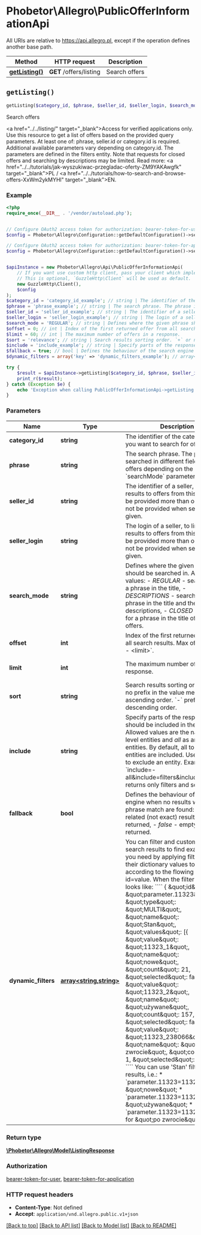 # Phobetor\Allegro\PublicOfferInformationApi

All URIs are relative to https://api.allegro.pl, except if the operation defines another base path.

| Method | HTTP request | Description |
| ------------- | ------------- | ------------- |
| [**getListing()**](PublicOfferInformationApi.md#getListing) | **GET** /offers/listing | Search offers |


## `getListing()`

```php
getListing($category_id, $phrase, $seller_id, $seller_login, $search_mode, $offset, $limit, $sort, $include, $fallback, $dynamic_filters): \Phobetor\Allegro\Model\ListingResponse
```

Search offers

<a href=\"../../listing/\" target=\"_blank\">Access for verified applications only</a>. Use this resource to get a list of offers based on the provided query parameters. At least one of: phrase, seller.id or category.id is required. Additional available parameters vary depending on category.id. The parameters are defined in the filters entity.  Note that requests for closed offers and searching by descriptions may be limited.  Read more: <a href=\"../../tutorials/jak-wyszukiwac-przegladac-oferty-ZM9YAKAwgfk\" target=\"_blank\">PL</a> / <a href=\"../../tutorials/how-to-search-and-browse-offers-XxWm2ykMYHl\" target=\"_blank\">EN</a>.

### Example

```php
<?php
require_once(__DIR__ . '/vendor/autoload.php');


// Configure OAuth2 access token for authorization: bearer-token-for-user
$config = Phobetor\Allegro\Configuration::getDefaultConfiguration()->setAccessToken('YOUR_ACCESS_TOKEN');

// Configure OAuth2 access token for authorization: bearer-token-for-application
$config = Phobetor\Allegro\Configuration::getDefaultConfiguration()->setAccessToken('YOUR_ACCESS_TOKEN');


$apiInstance = new Phobetor\Allegro\Api\PublicOfferInformationApi(
    // If you want use custom http client, pass your client which implements `GuzzleHttp\ClientInterface`.
    // This is optional, `GuzzleHttp\Client` will be used as default.
    new GuzzleHttp\Client(),
    $config
);
$category_id = 'category_id_example'; // string | The identifier of the category, where you want to search for offers.
$phrase = 'phrase_example'; // string | The search phrase. The phrase is searched in different fields of the offers depending on the value of the `searchMode` parameter.
$seller_id = 'seller_id_example'; // string | The identifier of a seller, to limit the results to offers from this seller. May be provided more than once. Should not be provided when seller.login is given.
$seller_login = 'seller_login_example'; // string | The login of a seller, to limit the results to offers from this seller. May be provided more than once. Should not be provided when seller.id is given.
$search_mode = 'REGULAR'; // string | Defines where the given phrase should be searched in. Allowed values:    - *REGULAR* - searching for a phrase in the title,   - *DESCRIPTIONS* - searching for a phrase in the title and the descriptions,   - *CLOSED* - searching for a phrase in the title of closed offers.
$offset = 0; // int | Index of the first returned offer from all search results. Max offset is `600 - <limit>`.
$limit = 60; // int | The maximum number of offers in a response.
$sort = 'relevance'; // string | Search results sorting order. `+` or no prefix in the value means ascending order. `-` prefix means descending order.
$include = 'include_example'; // string | Specify parts of the response that should be included in the output. Allowed values are the names of top level entities and *all* as an alias to all entities. By default, all top level entities are included. Use `-` prefix to exclude an entity. Example: `include=-all&include=filters&include=sort` - returns only filters and sort entities.
$fallback = true; // bool | Defines the behaviour of the search engine when no results with exact phrase match are found:    - *true* - related (not exact) results are returned,   - *false* - empty results are returned.
$dynamic_filters = array('key' => 'dynamic_filters_example'); // array<string,string> | You can filter and customize your search results to find exactly what you need by applying filters ids and their dictionary values to query according to the flowing pattern: id=value. When the filter definition looks like:   ````     {       \"id\": \"parameter.11323\",       \"type\": \"MULTI\",       \"name\": \"Stan\",       \"values\": [{           \"value\": \"11323_1\",           \"name\": \"nowe\",           \"count\": 21,           \"selected\": false         },         {           \"value\": \"11323_2\",           \"name\": \"używane\",           \"count\": 157,           \"selected\": false         },         {           \"value\": \"11323_238066\",           \"name\": \"po zwrocie\",           \"count\": 1,           \"selected\": false         }       ]     }   ```` You can use 'Stan' filter to query results, i.e.:   * `parameter.11323=11323_1` for \"nowe\"   * `parameter.11323=11323_2` for \"używane\"   * `parameter.11323=11323_238066` for \"po zwrocie\".

try {
    $result = $apiInstance->getListing($category_id, $phrase, $seller_id, $seller_login, $search_mode, $offset, $limit, $sort, $include, $fallback, $dynamic_filters);
    print_r($result);
} catch (Exception $e) {
    echo 'Exception when calling PublicOfferInformationApi->getListing: ', $e->getMessage(), PHP_EOL;
}
```

### Parameters

| Name | Type | Description  | Notes |
| ------------- | ------------- | ------------- | ------------- |
| **category_id** | **string**| The identifier of the category, where you want to search for offers. | [optional] |
| **phrase** | **string**| The search phrase. The phrase is searched in different fields of the offers depending on the value of the &#x60;searchMode&#x60; parameter. | [optional] |
| **seller_id** | **string**| The identifier of a seller, to limit the results to offers from this seller. May be provided more than once. Should not be provided when seller.login is given. | [optional] |
| **seller_login** | **string**| The login of a seller, to limit the results to offers from this seller. May be provided more than once. Should not be provided when seller.id is given. | [optional] |
| **search_mode** | **string**| Defines where the given phrase should be searched in. Allowed values:    - *REGULAR* - searching for a phrase in the title,   - *DESCRIPTIONS* - searching for a phrase in the title and the descriptions,   - *CLOSED* - searching for a phrase in the title of closed offers. | [optional] [default to &#39;REGULAR&#39;] |
| **offset** | **int**| Index of the first returned offer from all search results. Max offset is &#x60;600 - &lt;limit&gt;&#x60;. | [optional] [default to 0] |
| **limit** | **int**| The maximum number of offers in a response. | [optional] [default to 60] |
| **sort** | **string**| Search results sorting order. &#x60;+&#x60; or no prefix in the value means ascending order. &#x60;-&#x60; prefix means descending order. | [optional] [default to &#39;relevance&#39;] |
| **include** | **string**| Specify parts of the response that should be included in the output. Allowed values are the names of top level entities and *all* as an alias to all entities. By default, all top level entities are included. Use &#x60;-&#x60; prefix to exclude an entity. Example: &#x60;include&#x3D;-all&amp;include&#x3D;filters&amp;include&#x3D;sort&#x60; - returns only filters and sort entities. | [optional] |
| **fallback** | **bool**| Defines the behaviour of the search engine when no results with exact phrase match are found:    - *true* - related (not exact) results are returned,   - *false* - empty results are returned. | [optional] [default to true] |
| **dynamic_filters** | [**array<string,string>**](../Model/string.md)| You can filter and customize your search results to find exactly what you need by applying filters ids and their dictionary values to query according to the flowing pattern: id&#x3D;value. When the filter definition looks like:   &#x60;&#x60;&#x60;&#x60;     {       \&quot;id\&quot;: \&quot;parameter.11323\&quot;,       \&quot;type\&quot;: \&quot;MULTI\&quot;,       \&quot;name\&quot;: \&quot;Stan\&quot;,       \&quot;values\&quot;: [{           \&quot;value\&quot;: \&quot;11323_1\&quot;,           \&quot;name\&quot;: \&quot;nowe\&quot;,           \&quot;count\&quot;: 21,           \&quot;selected\&quot;: false         },         {           \&quot;value\&quot;: \&quot;11323_2\&quot;,           \&quot;name\&quot;: \&quot;używane\&quot;,           \&quot;count\&quot;: 157,           \&quot;selected\&quot;: false         },         {           \&quot;value\&quot;: \&quot;11323_238066\&quot;,           \&quot;name\&quot;: \&quot;po zwrocie\&quot;,           \&quot;count\&quot;: 1,           \&quot;selected\&quot;: false         }       ]     }   &#x60;&#x60;&#x60;&#x60; You can use &#39;Stan&#39; filter to query results, i.e.:   * &#x60;parameter.11323&#x3D;11323_1&#x60; for \&quot;nowe\&quot;   * &#x60;parameter.11323&#x3D;11323_2&#x60; for \&quot;używane\&quot;   * &#x60;parameter.11323&#x3D;11323_238066&#x60; for \&quot;po zwrocie\&quot;. | [optional] |

### Return type

[**\Phobetor\Allegro\Model\ListingResponse**](../Model/ListingResponse.md)

### Authorization

[bearer-token-for-user](../../README.md#bearer-token-for-user), [bearer-token-for-application](../../README.md#bearer-token-for-application)

### HTTP request headers

- **Content-Type**: Not defined
- **Accept**: `application/vnd.allegro.public.v1+json`

[[Back to top]](#) [[Back to API list]](../../README.md#endpoints)
[[Back to Model list]](../../README.md#models)
[[Back to README]](../../README.md)
